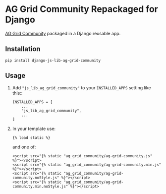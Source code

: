 # AG Grid Community Repackaged for Django

[AG Grid Community](https://ag-grid.com/) packaged in a Django reusable app.


## Installation

    pip install django-js-lib-ag-grid-community

## Usage

1. Add `"js_lib_ag_grid_community"` to your `INSTALLED_APPS` setting like this::

       INSTALLED_APPS = [
           ...
           "js_lib_ag_grid_community",
           ...
       ]

2. In your template use:
   
       {% load static %}
   
      and one of:
    
       <script src="{% static "ag_grid_community/ag-grid-community.js" %}"></script>
       <script src="{% static "ag_grid_community/ag-grid-community.min.js" %}"></script>
       <script src="{% static "ag_grid_community/ag-grid-community.noStyle.js" %}"></script>
       <script src="{% static "ag_grid_community/ag-grid-community.min.noStyle.js" %}"></script>

